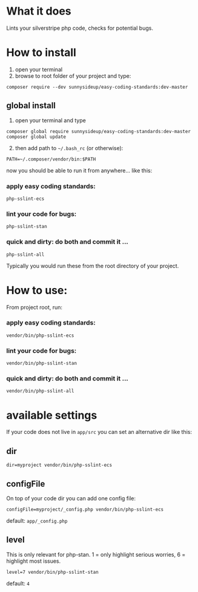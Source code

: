 # What it does

Lints your silverstripe php code, checks for potential bugs.

# How to install

1. open your terminal
2. browse to root folder of your project and type: 
 ```shell
 composer require --dev sunnysideup/easy-coding-standards:dev-master
 ```

## global install

1. open your terminal and type
```shell
composer global require sunnysideup/easy-coding-standards:dev-master
composer global update
```

2. then add path to `~/.bash_rc` (or otherwise):
```shell
PATH=~/.composer/vendor/bin:$PATH
```

now you should be able to run it from anywhere... like this:

### apply easy coding standards:
```shell
php-sslint-ecs
```

### lint your code for bugs:
```shell
php-sslint-stan
```
### quick and dirty: do both and commit it ... 
```shell
php-sslint-all
```

Typically you would run these from the root directory of your project. 


# How to use:
From project root, run:

### apply easy coding standards:
```shell
vendor/bin/php-sslint-ecs
```

### lint your code for bugs:
```shell
vendor/bin/php-sslint-stan
```
### quick and dirty: do both and commit it ... 
```shell
vendor/bin/php-sslint-all
```

# available settings
If your code does not live in `app/src` you can set an alternative dir like this:
## dir 
```shell
dir=myproject vendor/bin/php-sslint-ecs
```


## configFile
On top of your code dir you can add one config file:
```shell
configFile=myproject/_config.php vendor/bin/php-sslint-ecs
```
default: `app/_config.php`

## level
This is only relevant for php-stan. 
1 = only highlight serious worries, 
6 = highlight most issues. 
```shell
level=7 vendor/bin/php-sslint-stan
```
default: `4`
